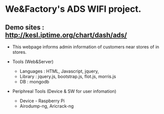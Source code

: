 # We&Factory's ADS WIFI project.
## Demo sites : http://kesl.iptime.org/chart/dash/ads/
- This webpage informs admin information of customers near stores of in stores.

- Tools (Web&Server)
	- Languages : HTML, Javascript, jquery, 
	- Library : jquery.js, bootstrap.js, flot.js, morris.js
	- DB : mongodb
- Periphreal Tools (Device & SW for user infomation)
	- Device - Raspberry Pi
	- Airodump-ng, Aricrack-ng

